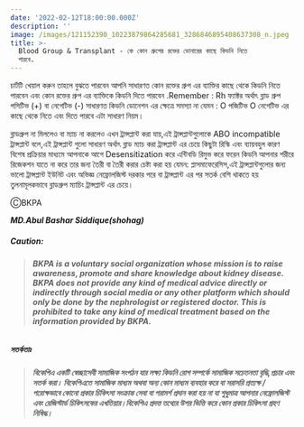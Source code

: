 ```yaml
---
date: '2022-02-12T18:00:00.000Z'
description: ''
image: /images/121152390_10223879864285681_3286846895408637308_n.jpeg
title: >-
  Blood Group & Transplant - কে কোন গ্রুপের রক্তের ডোনারের কাছে কিডনি নিতে
  পারবে.
---
```




চার্টটি খেয়াল করুন তাহলে বুঝতে পারবেন আপনি সাধারণত কোন রক্তের গ্রুপ এর ব্যাক্তির কাছে থেকে কিডনি নিতে পারবেন এবং কোন রক্তের গ্রুপ এর ব্যাক্তিকে কিডনি দিতে পারবেন .Remember : Rh ফ্যাক্টর অর্থাৎ ব্লাড গ্রুপ পসিটিভ (+) বা নেগেটিভ (-) সাধারণত কিডনি ডোনেশন এর ক্ষেত্রে সমস্যা না যেমন : O পজিটিভ  O নেগেটিভ এর কাছে থেকে নিতে এবং দিতে পারবে এটা সাধারণ নিয়ম।

ব্লাডগ্রুপ না মিললেও বা ম্যাচ না করলেও এখন ট্রান্সপ্লান্ট করা যায়,এই ট্রান্সপ্লান্টগুলোকে ABO incompatible ট্রান্সপ্লান্ট বলে,এই ট্রান্সপ্লান্ট গুলো সাধারণ অর্থাৎ ব্লাড ম্যাচ করা ট্রান্সপ্লান্ট এর চেয়ে কিছুটা রিস্কি এবং ব্যায়বহুল কারণ বিশেষ প্রক্রিয়ার মাধ্যমে আপনাকে আগে Desensitization করে এন্টিবডি রিমুভ করে ফরেন কিডনি আপনার শরীরে রিজেকশন যাতে না করে তার জন্য তৈরী বা তৈরী করার চেষ্টা করা হয় যেমন: প্লাসমাফেরেসিস,এই ট্রান্সপ্লান্টগুলোর জন্য ভালো ট্রান্সপ্লান্ট ইউনিট এবং অভিজ্ঞ নেফ্রোলজিস্ট দরকার পরে বা ট্রান্সপ্লান্ট এর পর সতর্ক বেশি থাকতে হয় তুলনামূলকভাবে ব্লাডগ্রুপ ম্যাচিং ট্রান্সপ্লান্ট এর চেয়ে।

ⒸBKPA

**_MD.Abul Bashar Siddique(shohag)_**

##### **Caution:**

> ###### **BKPA is a voluntary social organization whose mission is to raise awareness, promote and share knowledge about kidney disease. BKPA does not provide any kind of medical advice directly or indirectly through social media or any other platform which should only be done by the nephrologist or registered doctor. This is prohibited to take any kind of medical treatment based on the information provided by BKPA.**

##### **সতর্কতাঃ**

> ###### **বিকেপিএ একটি স্বেচ্ছাসেবী সামাজিক সংগঠন যার লক্ষ্য কিডনি রোগ সম্পর্কে সামাজিক সচেতনতা বৃদ্ধি,প্রচার এবং সতর্ক করা। বিকেপিএতে সামাজিক মাধ্যম অথবা অন্য কোন মাধ্যম ব্যবহার করে বা সরাসরি প্রত্যক্ষ / পরোক্ষভাবে কোনো প্রকার চিকিৎসা সংক্রান্ত সেবা বা পরামর্শ প্রদান করা হয় না যা শুধুমাত্র আপনার নেফ্রোলজিস্ট এবং রেজিস্টার্ড চিকিৎসকের এখতিয়ার।বিকেপিএ প্রদত্ত তথ্যের উপর ভিত্তি করে কোন প্রকার চিকিৎসা গ্রহণ নিষিদ্ধ।**
